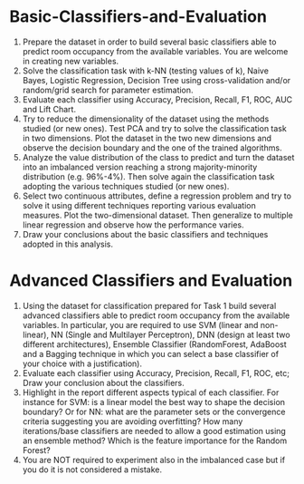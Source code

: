# Basic-Classifiers-and-Evaluation

1.  Prepare the dataset in order to build several basic classifiers able to predict room occupancy from the available variables. You are welcome in creating new variables.
2.  Solve the classification task with k-NN (testing values of k), Naive Bayes, Logistic Regression, Decision Tree using cross-validation and/or random/grid search for parameter estimation.
3.  Evaluate each classifier using Accuracy, Precision, Recall, F1, ROC, AUC and Lift Chart.
4.  Try to reduce the dimensionality of the dataset using the methods studied (or new ones). Test PCA and try to solve the classification task in two dimensions. Plot the dataset in the two new dimensions and observe the decision boundary and the one of the trained algorithms.
5.  Analyze the value distribution of the class to predict and turn the dataset into an imbalanced version reaching a strong majority-minority distribution (e.g. 96%-4%). Then solve again the classification task adopting the various techniques studied (or new ones).
6.  Select two continuous attributes, define a regression problem and try to solve it using different techniques reporting various evaluation measures. Plot the two-dimensional dataset. Then generalize to multiple linear regression and observe how the performance varies.
7.  Draw your conclusions about the basic classifiers and techniques adopted in this analysis.


# Advanced Classifiers and Evaluation
1. Using the dataset for classification prepared for Task 1 build several advanced classifiers able to predict room occupancy from the available variables. In particular, you are required to use SVM (linear and non-linear), NN (Single and Multilayer Perceptron), DNN (design at least two different architectures), Ensemble Classifier (RandomForest, AdaBoost and a Bagging technique in which you can select a base classifier of your choice with a justification).
2. Evaluate each classifier using Accuracy, Precision, Recall, F1, ROC, etc; Draw your conclusion about the classifiers.
3. Highlight in the report different aspects typical of each classifier. For instance for SVM: is a linear model the best way to shape the decision boundary? Or for NN: what are the parameter sets or the convergence criteria suggesting you are avoiding overfitting? How many iterations/base classifiers are needed to allow a good estimation using an ensemble method? Which is the feature importance for the Random Forest?
4. You are NOT required to experiment also in the imbalanced case but if you do it is not considered a mistake.
